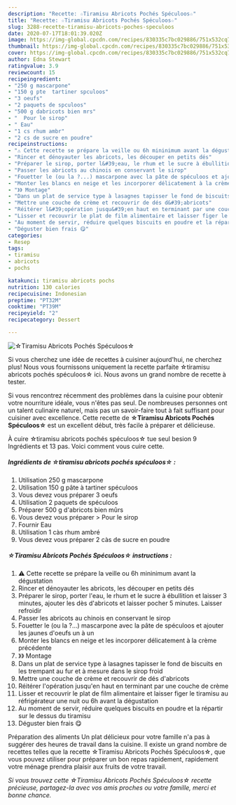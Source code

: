 ```yaml
---
description: "Recette: ☆Tiramisu Abricots Pochés Spéculoos☆"
title: "Recette: ☆Tiramisu Abricots Pochés Spéculoos☆"
slug: 3288-recette-tiramisu-abricots-poches-speculoos
date: 2020-07-17T18:01:39.020Z
image: https://img-global.cpcdn.com/recipes/830335c7bc029886/751x532cq70/☆tiramisu-abricots-poches-speculoos☆-photo-principale-de-la-recette.jpg
thumbnail: https://img-global.cpcdn.com/recipes/830335c7bc029886/751x532cq70/☆tiramisu-abricots-poches-speculoos☆-photo-principale-de-la-recette.jpg
cover: https://img-global.cpcdn.com/recipes/830335c7bc029886/751x532cq70/☆tiramisu-abricots-poches-speculoos☆-photo-principale-de-la-recette.jpg
author: Edna Stewart
ratingvalue: 3.9
reviewcount: 15
recipeingredient:
- "250 g mascarpone"
- "150 g pte  tartiner spculoos"
- "3 oeufs"
- "2 paquets de spculoos"
- "500 g dabricots bien mrs"
- "  Pour le sirop"
- " Eau"
- "1 cs rhum ambr"
- "2 cs de sucre en poudre"
recipeinstructions:
- "⚠️ Cette recette se prépare la veille ou 6h mininimum avant la dégustation"
- "Rincer et dénoyauter les abricots, les découper en petits dés"
- "Préparer le sirop, porter l&#39;eau, le rhum et le sucre à ébullition et laisser 3 minutes, ajouter les dès d&#39;abricots et laisser pocher 5 minutes. Laisser refroidir"
- "Passer les abricots au chinois en conservant le sirop"
- "Fouetter le (ou la ?...) mascarpone avec la pâte de spéculoos et ajouter les jaunes d&#39;oeufs un à un"
- "Monter les blancs en neige et les incorporer délicatement à la crème précédente"
- "》》 Montage"
- "Dans un plat de service type à lasagnes tapisser le fond de biscuits en les trempant au fur et à mesure dans le sirop froid"
- "Mettre une couche de crème et recouvrir de dés d&#39;abricots"
- "Réitérer l&#39;opération jusqu&#39;en haut en terminant par une couche de crème"
- "Lisser et recouvrir le plat de film alimentaire et laisser figer le tiramisu au réfrigérateur une nuit ou 6h avant la dégustation"
- "Au moment de servir, réduire quelques biscuits en poudre et la répartir sur le dessus du tiramisu"
- "Déguster bien frais 😋"
categories:
- Resep
tags:
- tiramisu
- abricots
- pochs

katakunci: tiramisu abricots pochs 
nutrition: 130 calories
recipecuisine: Indonesian
preptime: "PT32M"
cooktime: "PT39M"
recipeyield: "2"
recipecategory: Dessert

---
```



![☆Tiramisu Abricots Pochés Spéculoos☆](https://img-global.cpcdn.com/recipes/830335c7bc029886/751x532cq70/☆tiramisu-abricots-poches-speculoos☆-photo-principale-de-la-recette.jpg)

Si vous cherchez une idée de recettes à cuisiner aujourd'hui, ne cherchez plus! Nous vous fournissons uniquement la recette parfaite ☆tiramisu abricots pochés spéculoos☆ ici. Nous avons un grand nombre de recette à tester.

Si vous rencontrez récemment des problèmes dans la cuisine pour obtenir votre nourriture idéale, vous n'êtes pas seul. De nombreuses personnes ont un talent culinaire naturel, mais pas un savoir-faire tout à fait suffisant pour cuisiner avec excellence. Cette recette de <strong> ☆Tiramisu Abricots Pochés Spéculoos☆ </strong> est un excellent début, très facile à préparer et délicieuse.

<!--inarticleads1-->

À cuire ☆tiramisu abricots pochés spéculoos☆ tue seul besion 9 Ingrédients et 13 pas. Voici comment vous cuire cette.

##### Ingrédients de ☆tiramisu abricots pochés spéculoos☆ :

1. Utilisation 250 g mascarpone
1. Utilisation 150 g pâte à tartiner spéculoos
1. Vous devez vous préparer 3 oeufs
1. Utilisation 2 paquets de spéculoos
1. Préparer 500 g d&#39;abricots bien mûrs
1. Vous devez vous préparer  &gt; Pour le sirop
1. Fournir  Eau
1. Utilisation 1 càs rhum ambré
1. Vous devez vous préparer 2 càs de sucre en poudre




<!--inarticleads2-->

##### ☆Tiramisu Abricots Pochés Spéculoos☆ instructions :

1. ⚠️ Cette recette se prépare la veille ou 6h mininimum avant la dégustation
1. Rincer et dénoyauter les abricots, les découper en petits dés
1. Préparer le sirop, porter l&#39;eau, le rhum et le sucre à ébullition et laisser 3 minutes, ajouter les dès d&#39;abricots et laisser pocher 5 minutes. Laisser refroidir
1. Passer les abricots au chinois en conservant le sirop
1. Fouetter le (ou la ?...) mascarpone avec la pâte de spéculoos et ajouter les jaunes d&#39;oeufs un à un
1. Monter les blancs en neige et les incorporer délicatement à la crème précédente
1. 》》 Montage
1. Dans un plat de service type à lasagnes tapisser le fond de biscuits en les trempant au fur et à mesure dans le sirop froid
1. Mettre une couche de crème et recouvrir de dés d&#39;abricots
1. Réitérer l&#39;opération jusqu&#39;en haut en terminant par une couche de crème
1. Lisser et recouvrir le plat de film alimentaire et laisser figer le tiramisu au réfrigérateur une nuit ou 6h avant la dégustation
1. Au moment de servir, réduire quelques biscuits en poudre et la répartir sur le dessus du tiramisu
1. Déguster bien frais 😋




<!--inarticleads1-->

<p>
Préparation des aliments Un plat délicieux pour votre famille n'a pas à suggérer des heures de travail dans la cuisine. Il existe un grand nombre de recettes telles que la recette ☆Tiramisu Abricots Pochés Spéculoos☆, que vous pouvez utiliser pour préparer un bon repas rapidement, rapidement votre ménage prendra plaisir aux fruits de votre travail.
</p>

<p>
<i>Si vous trouvez cette ☆Tiramisu Abricots Pochés Spéculoos☆ recette précieuse, partagez-la avec vos amis proches ou votre famille, merci et bonne chance.</i>
</p>
